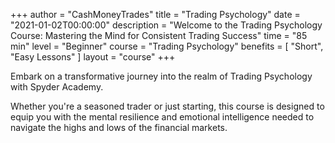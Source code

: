 +++
author = "CashMoneyTrades"
title = "Trading Psychology"
date = "2021-01-02T00:00:00"
description = "Welcome to the Trading Psychology Course: Mastering the Mind for Consistent Trading Success"
time = "85 min"
level = "Beginner"
course = "Trading Psychology"
benefits = [
    "Short",
    "Easy Lessons"
]
layout = "course"
+++

Embark on a transformative journey into the realm of Trading Psychology with Spyder Academy. 

Whether you're a seasoned trader or just starting, this course is designed to equip you with the mental resilience and emotional intelligence needed to navigate the highs and lows of the financial markets.